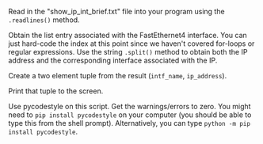 Read in the "show_ip_int_brief.txt" file into your program using the `.readlines()` method.

Obtain the list entry associated with the FastEthernet4 interface. You can just hard-code the index at this point since we haven't covered for-loops or regular expressions. Use the string `.split()` method to obtain both the IP address and the corresponding interface associated with the IP.

Create a two element tuple from the result (`intf_name`, `ip_address`).

Print that tuple to the screen.

Use pycodestyle on this script. Get the warnings/errors to zero. You might need to `pip install pycodestyle` on your computer (you should be able to type this from the shell prompt). Alternatively, you can type `python -m pip install pycodestyle`.
